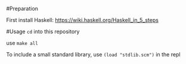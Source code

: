 #Preparation

First install Haskell:
https://wiki.haskell.org/Haskell_in_5_steps

#Usage
`cd` into this repository 

use `make all`

To include a small standard library, use `(load "stdlib.scm")` in the repl
